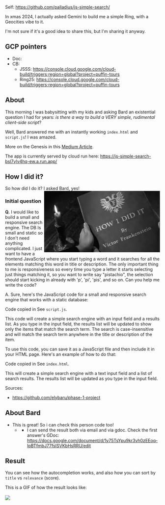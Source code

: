 Self: https://github.com/palladius/js-simple-search/

In xmas 2024, I actually asked Gemini to build me a simple Ring, with a Geocities vibe to it.

I'm not sure if it's a good idea to share this, but I'm sharing it anyway.

## GCP pointers

* Doc:
* CB:
    * JSSS: https://console.cloud.google.com/cloud-build/triggers;region=global?project=puffin-tours
    * Ring25: https://console.cloud.google.com/cloud-build/triggers;region=global?project=puffin-tours

## About

This morning I was babysitting with my kids and asking Bard an existential question I had for years: *is there a way to build a VERY simple, rudimental client-side script*?

Well, Bard answered me with an instantly working `index.html` and `script.js`! I was amazed.

More on the Genesis in this <a href="https://medium.com/@palladiusbonton/hey-bard-write-a-responsive-javascript-search-engine-app-for-me-b2585e55385e">Medium Article</a>.

The app is currently served by cloud run here: <https://js-simple-search-bsl7ylv4hq-ew.a.run.app/>

## How I did it?

So how did I do it? I asked Bard, yes!
 <img src='https://github.com/palladius/js-simple-seach/raw/main/app/images/howididit.jpg' height='200' align='right' />

### Initial question

**Q.** I would like to build a small and responsive search engine. The DB Is small and static so I don't need anything complicated. I just want to have a frontend JavaScript where you start typing a word and it searches for all the elements matching this word in title or description. The only important thing to me is responsiveness so every time you type a letter it starts selecting just things matching it, so you want to write say "pistachio", the selection should start kicking in already with 'p', 'pi', 'pis', and so on. Can you help me write the code?

A. Sure, here's the JavaScript code for a small and responsive search engine that works with a static database:

Code copied in See `script.js`.

This code will create a simple search engine with an input field and a results list. As you type in the input field, the results list will be updated to show only the items that match the search term. The search is case-insensitive and will match the search term anywhere in the title or description of the item.

To use this code, you can save it as a JavaScript file and then include it in your HTML page. Here's an example of how to do that:

Code copied in See `index.html`.

This will create a simple search engine with a text input field and a list of search results. The results list will be updated as you type in the input field.

Sources:

* <https://github.com/elybaru/phase-1-project>

## About Bard

* This is great! So i can check this person code too!
    * * I can send the result both via email and via gdoc. Check the first answer's GDoc: <https://docs.google.com/document/d/1y75TsYpu9kr3vh0zEEoq-IpBTfmbJ77fsISVKbHsRRU/edit>

## Result

You can see how the autocompletion works, and also how you can sort by `title` vs `relevance` (score).

This is a GIF of how the result looks like:

 <img src='https://github.com/palladius/js-simple-seach/raw/main/docs/jsss-video-5x.gif' align='center' />

<!--
Video (WIP - I've never embedded a video in my life):
 <video src='docs/jsss-video.mov' width=180/>
 <video src='https://github.com/palladius/js-simple-seach/raw/main/docs/jsss-video.mov' width=180/>
-->
